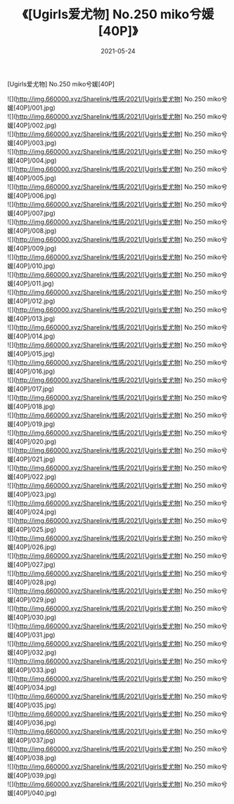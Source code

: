 ﻿---
layout: post
title:  《[Ugirls爱尤物] No.250 miko兮媛[40P]》
date:   2021-05-24
img: http://img.660000.xyz/Sharelink/性感/2021/[Ugirls爱尤物] No.250 miko兮媛[40P]/000.jpg
categories: [美女, 清纯, 唯美]
---

[Ugirls爱尤物] No.250 miko兮媛[40P]

  ![](http://img.660000.xyz/Sharelink/性感/2021/[Ugirls爱尤物] No.250 miko兮媛[40P]/001.jpg) <br> ![](http://img.660000.xyz/Sharelink/性感/2021/[Ugirls爱尤物] No.250 miko兮媛[40P]/002.jpg) <br> ![](http://img.660000.xyz/Sharelink/性感/2021/[Ugirls爱尤物] No.250 miko兮媛[40P]/003.jpg) <br> ![](http://img.660000.xyz/Sharelink/性感/2021/[Ugirls爱尤物] No.250 miko兮媛[40P]/004.jpg) <br> ![](http://img.660000.xyz/Sharelink/性感/2021/[Ugirls爱尤物] No.250 miko兮媛[40P]/005.jpg) <br> ![](http://img.660000.xyz/Sharelink/性感/2021/[Ugirls爱尤物] No.250 miko兮媛[40P]/006.jpg) <br> ![](http://img.660000.xyz/Sharelink/性感/2021/[Ugirls爱尤物] No.250 miko兮媛[40P]/007.jpg) <br> ![](http://img.660000.xyz/Sharelink/性感/2021/[Ugirls爱尤物] No.250 miko兮媛[40P]/008.jpg) <br> ![](http://img.660000.xyz/Sharelink/性感/2021/[Ugirls爱尤物] No.250 miko兮媛[40P]/009.jpg) <br> ![](http://img.660000.xyz/Sharelink/性感/2021/[Ugirls爱尤物] No.250 miko兮媛[40P]/010.jpg) <br> ![](http://img.660000.xyz/Sharelink/性感/2021/[Ugirls爱尤物] No.250 miko兮媛[40P]/011.jpg) <br> ![](http://img.660000.xyz/Sharelink/性感/2021/[Ugirls爱尤物] No.250 miko兮媛[40P]/012.jpg) <br> ![](http://img.660000.xyz/Sharelink/性感/2021/[Ugirls爱尤物] No.250 miko兮媛[40P]/013.jpg) <br> ![](http://img.660000.xyz/Sharelink/性感/2021/[Ugirls爱尤物] No.250 miko兮媛[40P]/014.jpg) <br> ![](http://img.660000.xyz/Sharelink/性感/2021/[Ugirls爱尤物] No.250 miko兮媛[40P]/015.jpg) <br> ![](http://img.660000.xyz/Sharelink/性感/2021/[Ugirls爱尤物] No.250 miko兮媛[40P]/016.jpg) <br> ![](http://img.660000.xyz/Sharelink/性感/2021/[Ugirls爱尤物] No.250 miko兮媛[40P]/017.jpg) <br> ![](http://img.660000.xyz/Sharelink/性感/2021/[Ugirls爱尤物] No.250 miko兮媛[40P]/018.jpg) <br> ![](http://img.660000.xyz/Sharelink/性感/2021/[Ugirls爱尤物] No.250 miko兮媛[40P]/019.jpg) <br> ![](http://img.660000.xyz/Sharelink/性感/2021/[Ugirls爱尤物] No.250 miko兮媛[40P]/020.jpg) <br> ![](http://img.660000.xyz/Sharelink/性感/2021/[Ugirls爱尤物] No.250 miko兮媛[40P]/021.jpg) <br> ![](http://img.660000.xyz/Sharelink/性感/2021/[Ugirls爱尤物] No.250 miko兮媛[40P]/022.jpg) <br> ![](http://img.660000.xyz/Sharelink/性感/2021/[Ugirls爱尤物] No.250 miko兮媛[40P]/023.jpg) <br> ![](http://img.660000.xyz/Sharelink/性感/2021/[Ugirls爱尤物] No.250 miko兮媛[40P]/024.jpg) <br> ![](http://img.660000.xyz/Sharelink/性感/2021/[Ugirls爱尤物] No.250 miko兮媛[40P]/025.jpg) <br> ![](http://img.660000.xyz/Sharelink/性感/2021/[Ugirls爱尤物] No.250 miko兮媛[40P]/026.jpg) <br> ![](http://img.660000.xyz/Sharelink/性感/2021/[Ugirls爱尤物] No.250 miko兮媛[40P]/027.jpg) <br> ![](http://img.660000.xyz/Sharelink/性感/2021/[Ugirls爱尤物] No.250 miko兮媛[40P]/028.jpg) <br> ![](http://img.660000.xyz/Sharelink/性感/2021/[Ugirls爱尤物] No.250 miko兮媛[40P]/029.jpg) <br> ![](http://img.660000.xyz/Sharelink/性感/2021/[Ugirls爱尤物] No.250 miko兮媛[40P]/030.jpg) <br> ![](http://img.660000.xyz/Sharelink/性感/2021/[Ugirls爱尤物] No.250 miko兮媛[40P]/031.jpg) <br> ![](http://img.660000.xyz/Sharelink/性感/2021/[Ugirls爱尤物] No.250 miko兮媛[40P]/032.jpg) <br> ![](http://img.660000.xyz/Sharelink/性感/2021/[Ugirls爱尤物] No.250 miko兮媛[40P]/033.jpg) <br> ![](http://img.660000.xyz/Sharelink/性感/2021/[Ugirls爱尤物] No.250 miko兮媛[40P]/034.jpg) <br> ![](http://img.660000.xyz/Sharelink/性感/2021/[Ugirls爱尤物] No.250 miko兮媛[40P]/035.jpg) <br> ![](http://img.660000.xyz/Sharelink/性感/2021/[Ugirls爱尤物] No.250 miko兮媛[40P]/036.jpg) <br> ![](http://img.660000.xyz/Sharelink/性感/2021/[Ugirls爱尤物] No.250 miko兮媛[40P]/037.jpg) <br> ![](http://img.660000.xyz/Sharelink/性感/2021/[Ugirls爱尤物] No.250 miko兮媛[40P]/038.jpg) <br> ![](http://img.660000.xyz/Sharelink/性感/2021/[Ugirls爱尤物] No.250 miko兮媛[40P]/039.jpg) <br> ![](http://img.660000.xyz/Sharelink/性感/2021/[Ugirls爱尤物] No.250 miko兮媛[40P]/040.jpg) <br>